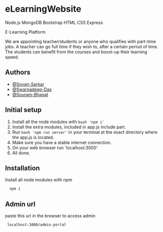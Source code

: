 # eLearningWebsite
Node.js MongoDB Bootstrap HTML CSS Express

E-Learning Platform

We are appointing teacher/students or anyone who qualifies with part-time jobs. A teacher can go full time if they wish to, after a certain period of time. The students can benefit from the courses and boost-up their learning speed.



## Authors

- [@Sovan-Sarkar](https://github.com/El-Psy-Congroo-001)
- [@Swarnadeep-Das](https://github.com/jojocoder28)
- [@Souram-Bhagat](https://github.com/jojocoder28)


## Initial setup
1. Install all the node modules with ```bash 'npm i' ```
2. Install the extra modules, included in app.js include part.
3. Run ```bash 'npm run server'```  in your terminal at the exact directory where the app.js is located.
4. Make sure you have a stable internet connection.
5. On your web browser run 'localhost:3000'
6. All done.
## Installation

Install all node modules with npm

```bash
  npm i
```
    
## Admin url
paste this url in the browser to access admin
```bash
 localhost:3000/admin-portal
```
